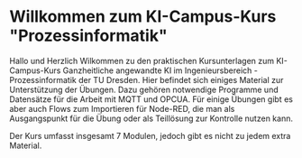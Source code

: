 # Willkommen zum KI-Campus-Kurs "Prozessinformatik" 

Hallo und Herzlich Wilkommen zu den praktischen Kursunterlagen zum KI-Campus-Kurs Ganzheitliche angewandte KI im Ingenieursbereich - Prozessinformatik der TU Dresden. Hier befindet sich einiges Material zur Unterstützung der Übungen. Dazu gehören notwendige Programme und Datensätze für die Arbeit mit MQTT und OPCUA. Für einige Übungen gibt es aber auch Flows zum Importieren für Node-RED, die man als Ausgangspunkt für die Übung oder als Teillösung zur Kontrolle nutzen kann. 

Der Kurs umfasst insgesamt 7 Modulen, jedoch gibt es nicht zu jedem extra Material. 
